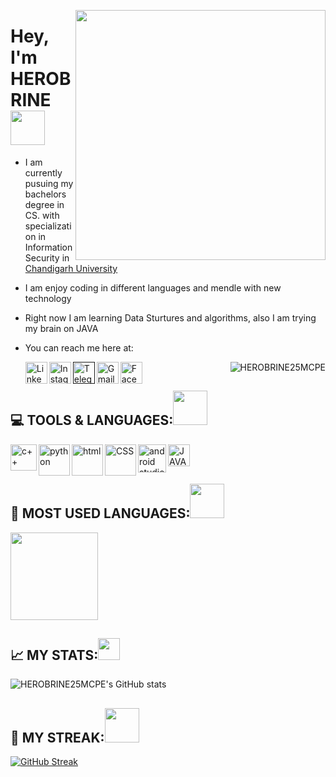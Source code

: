 <p align="right">
  <img src ="https://media1.giphy.com/media/naiatn5LxTOsU/giphy.gif?cid=ecf05e47a50ejvp8g2gdymgech3iyafg3rsp9n71cdywis5n&rid=giphy.gif&ct=g" width = "400" height = "400" align = "right">
  </p>

# Hey, I'm HEROBRINE <img src="https://media.tenor.com/images/7b9103263827e3e43629a3648bb311a5/tenor.gif" width="55px">

- I am currently pusuing my bachelors degree in CS. with specialization in Information Security in [Chandigarh University](https://www.cuchd.in/)
- I am enjoy coding in different languages and mendle with new technology
- Right now I am learning Data Sturtures and algorithms, also I am trying my brain on JAVA
- You can reach me here at:
  
  <a href="https://www.linkedin.com/in/abhay-tomer-65843b1a0/" target="_blank">
  <img align="left" alt="Linkedin " width="35px" src="https://img-premium.flaticon.com/png/512/1377/premium/1377213.png?token=exp=1625077075~hmac=4a25c7aa8bc442768e5c1240e45379ff" />
  </a>
  
    <a href="https://www.instagram.com/abhay.tomer25/" target="_blank">
  <img align="left" alt="Instagram" width="35px" src="https://image.flaticon.com/icons/png/512/733/733558.png" />
  </a>
  
    <a href="" target="_blank">
  <img align="left" alt="Telegram" width="35px" src="https://image.flaticon.com/icons/png/512/906/906377.png" />
  </a>
  
    <a href="mailto:imherobrine25@gmail.com" target="_blank">
  <img align="left" alt="Gmail" width="35px" src="https://image.flaticon.com/icons/png/512/732/732200.png" />
  </a>
  
    <a href="https://www.facebook.com/Abhaytomer25" target="_blank">
  <img align="left" alt="Facebook" width="35px" src="https://image.flaticon.com/icons/png/512/1312/1312139.png" />
  </a>
 

<p align="right"> <img src="https://komarev.com/ghpvc/?username=HEROBRINE25MCPE&label=Profile%20views&color=0e75b6&style=flat" alt="HEROBRINE25MCPE"/> </p>



## 💻 TOOLS & LANGUAGES:<img src="https://media.tenor.com/images/01597f45b16eca3ef1ad3ce69712231d/tenor.gif" width="55px">

<img align="left" src ="https://upload.wikimedia.org/wikipedia/commons/thumb/1/18/ISO_C%2B%2B_Logo.svg/1200px-ISO_C%2B%2B_Logo.svg.png" alt="c++" width="42px">
<img align="left" src ="https://image.flaticon.com/icons/png/512/2721/2721287.png" alt="python" width="50px">
<img align="left" src ="https://image.flaticon.com/icons/png/512/888/888859.png" alt="html" width="50px">
<img align="left" src ="https://image.flaticon.com/icons/png/512/888/888847.png" alt="CSS" width="50px">
<img align="left" src ="https://upload.wikimedia.org/wikipedia/commons/thumb/e/e3/Android_Studio_Icon_%282014-2019%29.svg/512px-Android_Studio_Icon_%282014-2019%29.svg.png" alt="android studios" width="45px">
<img align="left" src ="https://upload.wikimedia.org/wikipedia/pt/3/30/Java_programming_language_logo.svg" alt="JAVA" width = "35px"> 
<br><br>

## 📙 MOST USED LANGUAGES:<img src="https://media.tenor.com/images/974096177dc2774496881b14a8f8a26a/tenor.gif" width="55px">
 <img src ="https://github-readme-stats.vercel.app/api/top-langs/?username=HEROBRINE25MCPE&theme=prussian&layout=compact" height = "140">

## 📈 MY STATS:<img src="https://media.tenor.com/images/d1b53d8835e48385117d86281d4681cc/tenor.gif" width="35px">
![HEROBRINE25MCPE's GitHub stats](https://github-readme-stats.vercel.app/api?username=HEROBRINE25MCPE&show_icons=true&theme=prussian&layout=compact)

## 🎇 MY STREAK:<img src="https://media.tenor.com/images/af81a43097f550aaed5137fb9920ca06/tenor.gif" width="55px">
[![GitHub Streak](https://github-readme-streak-stats.herokuapp.com/?user=HEROBRINE25MCPE&theme=prussian)](https://git.io/streak-stats)

